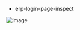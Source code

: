
* erp-login-page-inspect

![image](https://github.com/user-attachments/assets/e3e28624-9d3c-4e08-9568-6d2880779c56)
